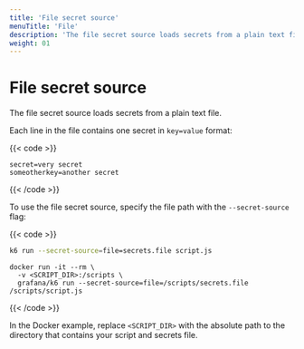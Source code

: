 ```yaml
---
title: 'File secret source'
menuTitle: 'File'
description: 'The file secret source loads secrets from a plain text file with key=value pairs'
weight: 01
---
```


# File secret source

The file secret source loads secrets from a plain text file.

Each line in the file contains one secret in `key=value` format:

{{< code >}}

```text
secret=very secret
someotherkey=another secret
```

{{< /code >}}

To use the file secret source, specify the file path with the `--secret-source` flag:

{{< code >}}

```bash
k6 run --secret-source=file=secrets.file script.js
```

```docker
docker run -it --rm \
  -v <SCRIPT_DIR>:/scripts \
  grafana/k6 run --secret-source=file=/scripts/secrets.file /scripts/script.js
```

{{< /code >}}

In the Docker example, replace `<SCRIPT_DIR>` with the absolute path to the directory that contains your script and secrets file.

